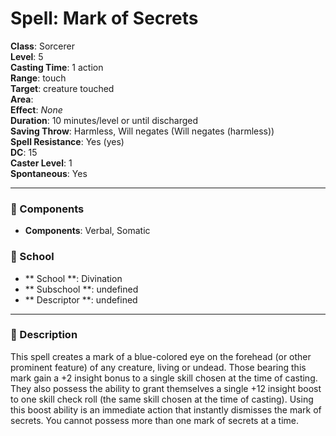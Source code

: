 
# Spell: Mark of Secrets
**Class**: Sorcerer  
**Level**: 5  
**Casting Time**: 1 action  
**Range**: touch  
**Target**: creature touched  
**Area**:   
**Effect**: _None_  
**Duration**: 10 minutes/level or until discharged  
**Saving Throw**: Harmless, Will negates (Will negates (harmless))  
**Spell Resistance**: Yes (yes)  
**DC**: 15  
**Caster Level**: 1  
**Spontaneous**: Yes

---

### 🔮 Components
- **Components**: Verbal, Somatic

### 🏫 School
- ** School **: Divination
- ** Subschool **: undefined
- ** Descriptor **: undefined
---

### 📜 Description
This spell creates a mark of a blue-colored eye on the forehead (or other prominent feature) of any creature, living or undead. Those bearing this mark gain a +2 insight bonus to a single skill chosen at the time of casting. They also possess the ability to grant themselves a single +12 insight boost to one skill check roll (the same skill chosen at the time of casting). Using this boost ability is an immediate action that instantly dismisses the mark of secrets. You cannot possess more than one mark of secrets at a time.
